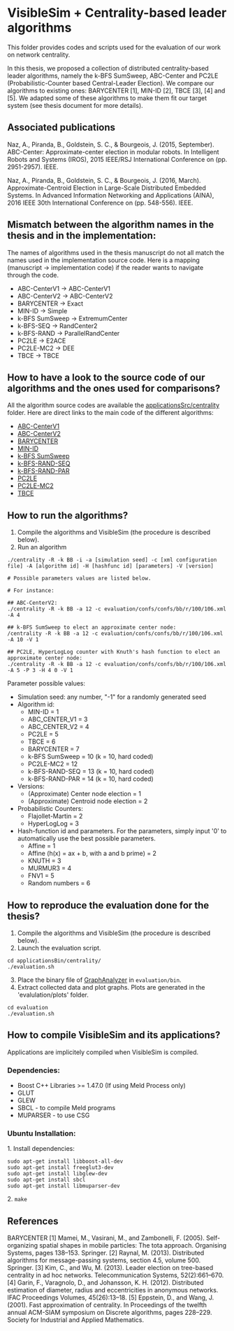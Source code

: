 VisibleSim + Centrality-based leader algorithms
================================

This folder provides codes and scripts used for the evaluation of our work on network centrality.

In this thesis, we proposed a collection of distributed centrality-based leader algorithms, namely the k-BFS SumSweep, ABC-Center and PC2LE (Probabilistic-Counter based Central-Leader Election). We compare our algorithms to existing ones: BARYCENTER [1], MIN-ID [2], TBCE [3], [4] and [5]. We adapted some of these algorithms to make them fit our target system (see thesis document for more details).

## Associated publications

Naz, A., Piranda, B., Goldstein, S. C., & Bourgeois, J. (2015, September). ABC-Center: Approximate-center election in modular robots. In Intelligent Robots and Systems (IROS), 2015 IEEE/RSJ International Conference on (pp. 2951-2957). IEEE.

Naz, A., Piranda, B., Goldstein, S. C., & Bourgeois, J. (2016, March). Approximate-Centroid Election in Large-Scale Distributed Embedded Systems. In Advanced Information Networking and Applications (AINA), 2016 IEEE 30th International Conference on (pp. 548-556). IEEE.

## Mismatch between the algorithm names in the thesis and in the implementation:

The names of algorithms used in the thesis manuscript do not all match the names used in the implementation source code. Here is a mapping (manuscript -> implementation code) if the reader wants to navigate through the code.

* ABC-CenterV1 -> ABC-CenterV1
* ABC-CenterV2 -> ABC-CenterV2
* BARYCENTER -> Exact
* MIN-ID -> Simple
* k-BFS SumSweep -> ExtremumCenter
* k-BFS-SEQ -> RandCenter2
* k-BFS-RAND -> ParallelRandCenter
* PC2LE -> E2ACE
* PC2LE-MC2 -> DEE
* TBCE -> TBCE

## How to have a look to the source code of our algorithms and the ones used for comparisons?

All the algorithm source codes are available the [applicationsSrc/centrality](applicationsSrc/centrality) folder. Here are direct links to the main code of the different algorithms:

* [ABC-CenterV1](applicationsSrc/centrality/abcCenterV1/abcCenterV1.cpp)
* [ABC-CenterV2](applicationsSrc/centrality/abcCenterV2/abcCenterV2.cpp)
* [BARYCENTER](applicationsSrc/centrality/exact/exact.cpp)
* [MIN-ID](applicationsSrc/centrality/simple/simple.cpp)
* [k-BFS SumSweep](applicationsSrc/centrality/extremumCenter/extremumCenter.cpp)
* [k-BFS-RAND-SEQ](applicationsSrc/centrality/randCenter2/randCenter2.cpp)
* [k-BFS-RAND-PAR](applicationsSrc/centrality/parallelRandCenter/parallelRandCenter.cpp)
* [PC2LE](applicationsSrc/centrality/e2ace/e2ace.cpp)
* [PC2LE-MC2](applicationsSrc/centrality/dee/dee.cpp)
* [TBCE](applicationsSrc/centrality/tbce/tbce.cpp)

## How to run the algorithms?

1. Compile the algorithms and VisibleSim (the procedure is described below).
2. Run an algorithm
```
./centrality -R -k BB -i -a [simulation seed] -c [xml configuration file] -A [algorithm id] -H [hashfunc id] [parameters] -V [version]

# Possible parameters values are listed below.

# For instance:

## ABC-CenterV2:
./centrality -R -k BB -a 12 -c evaluation/confs/confs/bb/r/100/106.xml -A 4

## k-BFS SumSweep to elect an approximate center node:
/centrality -R -k BB -a 12 -c evaluation/confs/confs/bb/r/100/106.xml -A 10 -V 1

## PC2LE, HyperLogLog counter with Knuth's hash function to elect an approximate center node:
./centrality -R -k BB -a 12 -c evaluation/confs/confs/bb/r/100/106.xml -A 5 -P 3 -H 4 0 -V 1
```

Parameter possible values:
* Simulation seed: any number, "-1" for a randomly generated seed
* Algorithm id:
  * MIN-ID = 1
  * ABC_CENTER_V1 = 3
  * ABC_CENTER_V2 = 4
  * PC2LE = 5
  * TBCE = 6
  * BARYCENTER = 7
  * k-BFS SumSweep = 10 (k = 10, hard coded)
  * PC2LE-MC2 = 12
  * k-BFS-RAND-SEQ = 13 (k = 10, hard coded)
  * k-BFS-RAND-PAR = 14 (k = 10, hard coded)
* Versions:
  * (Approximate) Center node election = 1
  * (Approximate) Centroid node election = 2
* Probabilistic Counters:
  * Flajollet-Martin = 2
  * HyperLogLog = 3
* Hash-function id and parameters. For the parameters, simply input '0' to automatically use the best possible parameters.
  * Affine = 1
  * Affine (h(x) = ax + b, with a and b prime) = 2
  * KNUTH = 3
  * MURMUR3 = 4
  * FNV1 = 5
  * Random numbers = 6

## How to reproduce the evaluation done for the thesis?

1. Compile the algorithms and VisibleSim (the procedure is described below).
2. Launch the evaluation script.
```
cd applicationsBin/centrality/
./evaluation.sh
```
3. Place the binary file of [GraphAnalyzer](https://github.com/nazandre/GraphAnalyzer) in `evaluation/bin`.
4. Extract collected data and plot graphs. Plots are generated in the 'evalulation/plots' folder.
```
cd evaluation
./evaluation.sh
```

## How to compile VisibleSim and its applications?

Applications are implicitely compiled when VisibleSim is compiled.

### Dependencies:
 - Boost C++ Libraries >= 1.47.0 (If using Meld Process only)
 - GLUT
 - GLEW
 - SBCL - to compile Meld programs
 - MUPARSER - to use CSG

### Ubuntu Installation:

1\. Install dependencies:
```shell
sudo apt-get install libboost-all-dev
sudo apt-get install freeglut3-dev
sudo apt-get install libglew-dev
sudo apt-get install sbcl
sudo apt-get install libmuparser-dev
```
2\. `make`

## References

BARYCENTER
[1] Mamei, M., Vasirani, M., and Zambonelli, F. (2005). Self-organizing spatial shapes in mobile particles: The tota approach. Organising Systems, pages 138–153. Springer.
[2] Raynal, M. (2013). Distributed algorithms for message-passing systems, section 4.5, volume 500. Springer.
[3] Kim, C., and Wu, M. (2013). Leader election on tree-based centrality in ad hoc networks. Telecommunication Systems, 52(2):661–670.
[4] Garin, F., Varagnolo, D., and Johansson, K. H. (2012). Distributed estimation of diameter, radius and eccentricities in anonymous networks. IFAC Proceedings Volumes, 45(26):13–18.
[5] Eppstein, D., and Wang, J. (2001). Fast approximation of centrality. In Proceedings of the twelfth annual ACM-SIAM symposium on Discrete algorithms, pages 228–229. Society for Industrial and Applied Mathematics.

